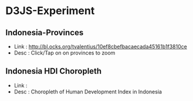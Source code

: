 # D3JS-Experiment


## Indonesia-Provinces
- Link : http://bl.ocks.org/tvalentius/10ef8cbefbacaecada45161b1f3810ce
- Desc : Click/Tap on on provinces to zoom 

## Indonesia HDI Choropleth
- Link : 
- Desc : Choropleth of Human Development Index in Indonesia
